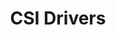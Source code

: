 ---
title: "CSI Drivers"
linkTitle: "CSI Drivers"
description: Installation of Dell CSI Drivers using helm
weight: 1
---